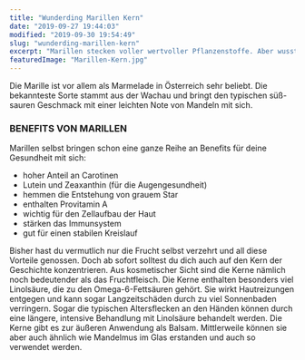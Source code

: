 ```yaml
---
title: "Wunderding Marillen Kern"
date: "2019-09-27 19:44:03"
modified: "2019-09-30 19:54:49"
slug: "wunderding-marillen-kern"
excerpt: "Marillen stecken voller wertvoller Pflanzenstoffe. Aber wusstest du, dass das wahre Wunder in ihrem Inneren liegt? Um genau zu sein, in ihrem Kern. "
featuredImage: "Marillen-Kern.jpg"
---
```


Die Marille ist vor allem als Marmelade in Österreich sehr beliebt. Die bekannteste Sorte stammt aus der Wachau und bringt den typischen süß-sauren Geschmack mit einer leichten Note von Mandeln mit sich.

### BENEFITS VON MARILLEN

Marillen selbst bringen schon eine ganze Reihe an Benefits für deine Gesundheit mit sich:

*   hoher Anteil an Carotinen
*   Lutein und Zeaxanthin (für die Augengesundheit)
*   hemmen die Entstehung von grauem Star
*   enthalten Provitamin A
*   wichtig für den Zellaufbau der Haut
*   stärken das Immunsystem
*   gut für einen stabilen Kreislauf

Bisher hast du vermutlich nur die Frucht selbst verzehrt und all diese Vorteile genossen. Doch ab sofort solltest du dich auch auf den Kern der Geschichte konzentrieren. Aus kosmetischer Sicht sind die Kerne nämlich noch bedeutender als das Fruchtfleisch. Die Kerne enthalten besonders viel Linolsäure, die zu den Omega-6-Fettsäuren gehört. Sie wirkt Hautreizungen entgegen und kann sogar Langzeitschäden durch zu viel Sonnenbaden verringern. Sogar die typischen Altersflecken an den Händen können durch eine längere, intensive Behandlung mit Linolsäure behandelt werden. Die Kerne gibt es zur äußeren Anwendung als Balsam. Mittlerweile können sie aber auch ähnlich wie Mandelmus im Glas erstanden und auch so verwendet werden.